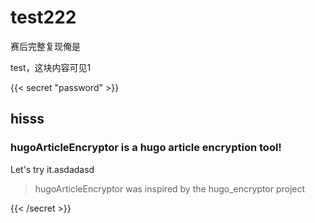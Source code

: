 # test222


赛后完整复现俺是

test，这块内容可见1

<!--more-->



{{< secret "password" >}}

## hisss

### hugoArticleEncryptor is a hugo article encryption tool!

Let's try it.asdadasd

> hugoArticleEncryptor was inspired by the hugo_encryptor project

{{< /secret >}}
